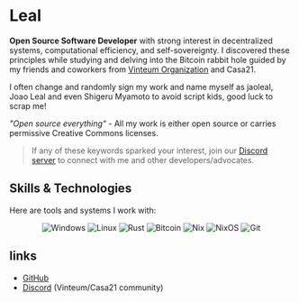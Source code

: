 # Leal

**Open Source Software Developer** with strong interest in decentralized systems, computational efficiency, and self-sovereignty. I discovered these principles while studying and delving into the Bitcoin rabbit hole guided by my friends and coworkers from [Vinteum Organization](https://vinteum.org) and Casa21.

I often change and randomly sign my work and name myself as jaoleal, Joao Leal and even Shigeru Myamoto to avoid script kids, good luck to scrap me!

*"Open source everything"* - All my work is either open source or carries permissive Creative Commons licenses.

> If any of these keywords sparked your interest, join our [Discord server](https://discord.gg/vinteum) to connect with me and other developers/advocates.

## Skills & Technologies

Here are tools and systems I work with:

<p align="center">
  <img src="https://img.shields.io/badge/Windows-0078D6?style=for-the-badge&logo=windows&logoColor=white" alt="Windows">
  <img src="https://img.shields.io/badge/Linux-FCC624?style=for-the-badge&logo=linux&logoColor=black" alt="Linux">
  <img src="https://img.shields.io/badge/Rust-000000?style=for-the-badge&logo=rust&logoColor=white" alt="Rust">
  <img src="https://img.shields.io/badge/Bitcoin-F7931A?style=for-the-badge&logo=bitcoin&logoColor=white" alt="Bitcoin">
  <img src="https://img.shields.io/badge/Nix-5277C3?style=for-the-badge&logo=nixos&logoColor=white" alt="Nix">
  <img src="https://img.shields.io/badge/NixOS-5277C3?style=for-the-badge&logo=nixos&logoColor=white" alt="NixOS">
  <img src="https://img.shields.io/badge/Git-F05032?style=for-the-badge&logo=git&logoColor=white" alt="Git">
</p>

## links
- [GitHub](https://github.com/yourusername)
- [Discord](https://discord.gg/vinteum) (Vinteum/Casa21 community)